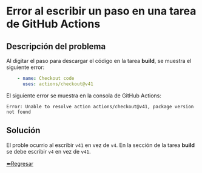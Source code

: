 # Error al escribir un paso en una tarea de GitHub Actions

## Descripción del problema
Al digitar el paso para descargar el código en la tarea **build**, se muestra el siguiente error:
```yaml
    - name: Checkout code
      uses: actions/checkout@v41
```

El siguiente error se muestra en la consola de GitHub Actions:
``` shell
Error: Unable to resolve action actions/checkout@v41, package version not found
```

## Solución
El proble ocurrio al escribir `v41` en vez de `v4`. En la sección de la tarea **build** se debe escribir `v4` en vez de `v41`.

[⬅️Regresar](../errors.md)
